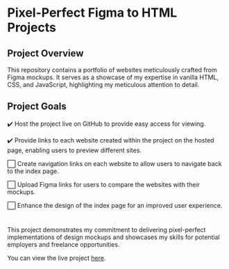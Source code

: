 # Pixel-Perfect Figma to HTML Projects

## Project Overview
This repository contains a portfolio of websites meticulously crafted from Figma mockups. It serves as a showcase of my expertise in vanilla HTML, CSS, and JavaScript, highlighting my meticulous attention to detail.

## Project Goals
✔️ Host the project live on GitHub to provide easy access for viewing.

✔️ Provide links to each website created within the project on the hosted page, enabling users to preview different sites.

⬜ Create navigation links on each website to allow users to navigate back to the index page.

⬜ Upload Figma links for users to compare the websites with their mockups.

⬜ Enhance the design of the index page for an improved user experience.
#
This project demonstrates my commitment to delivering pixel-perfect implementations of design mockups and showcases my skills for potential employers and freelance opportunities.

You can view the live project [here](https://isaiahthedev.github.io/pixel-perfect/).
